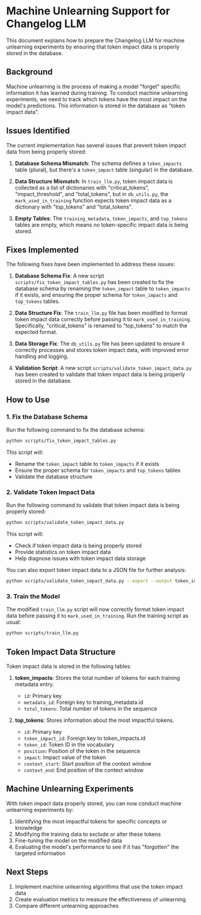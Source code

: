 # Machine Unlearning Support for Changelog LLM

This document explains how to prepare the Changelog LLM for machine unlearning experiments by ensuring that token impact data is properly stored in the database.

## Background

Machine unlearning is the process of making a model "forget" specific information it has learned during training. To conduct machine unlearning experiments, we need to track which tokens have the most impact on the model's predictions. This information is stored in the database as "token impact data".

## Issues Identified

The current implementation has several issues that prevent token impact data from being properly stored:

1. **Database Schema Mismatch**: The schema defines a `token_impacts` table (plural), but there's a `token_impact` table (singular) in the database.

2. **Data Structure Mismatch**: In `train_llm.py`, token impact data is collected as a list of dictionaries with "critical_tokens", "impact_threshold", and "total_tokens", but in `db_utils.py`, the `mark_used_in_training` function expects token impact data as a dictionary with "top_tokens" and "total_tokens".

3. **Empty Tables**: The `training_metadata`, `token_impacts`, and `top_tokens` tables are empty, which means no token-specific impact data is being stored.

## Fixes Implemented

The following fixes have been implemented to address these issues:

1. **Database Schema Fix**: A new script `scripts/fix_token_impact_tables.py` has been created to fix the database schema by renaming the `token_impact` table to `token_impacts` if it exists, and ensuring the proper schema for `token_impacts` and `top_tokens` tables.

2. **Data Structure Fix**: The `train_llm.py` file has been modified to format token impact data correctly before passing it to `mark_used_in_training`. Specifically, "critical_tokens" is renamed to "top_tokens" to match the expected format.

3. **Data Storage Fix**: The `db_utils.py` file has been updated to ensure it correctly processes and stores token impact data, with improved error handling and logging.

4. **Validation Script**: A new script `scripts/validate_token_impact_data.py` has been created to validate that token impact data is being properly stored in the database.

## How to Use

### 1. Fix the Database Schema

Run the following command to fix the database schema:

```bash
python scripts/fix_token_impact_tables.py
```

This script will:
- Rename the `token_impact` table to `token_impacts` if it exists
- Ensure the proper schema for `token_impacts` and `top_tokens` tables
- Validate the database structure

### 2. Validate Token Impact Data

Run the following command to validate that token impact data is being properly stored:

```bash
python scripts/validate_token_impact_data.py
```

This script will:
- Check if token impact data is being properly stored
- Provide statistics on token impact data
- Help diagnose issues with token impact data storage

You can also export token impact data to a JSON file for further analysis:

```bash
python scripts/validate_token_impact_data.py --export --output token_impact_data.json
```

### 3. Train the Model

The modified `train_llm.py` script will now correctly format token impact data before passing it to `mark_used_in_training`. Run the training script as usual:

```bash
python scripts/train_llm.py
```

## Token Impact Data Structure

Token impact data is stored in the following tables:

1. **token_impacts**: Stores the total number of tokens for each training metadata entry.
   - `id`: Primary key
   - `metadata_id`: Foreign key to training_metadata.id
   - `total_tokens`: Total number of tokens in the sequence

2. **top_tokens**: Stores information about the most impactful tokens.
   - `id`: Primary key
   - `token_impact_id`: Foreign key to token_impacts.id
   - `token_id`: Token ID in the vocabulary
   - `position`: Position of the token in the sequence
   - `impact`: Impact value of the token
   - `context_start`: Start position of the context window
   - `context_end`: End position of the context window

## Machine Unlearning Experiments

With token impact data properly stored, you can now conduct machine unlearning experiments by:

1. Identifying the most impactful tokens for specific concepts or knowledge
2. Modifying the training data to exclude or alter these tokens
3. Fine-tuning the model on the modified data
4. Evaluating the model's performance to see if it has "forgotten" the targeted information

## Next Steps

1. Implement machine unlearning algorithms that use the token impact data
2. Create evaluation metrics to measure the effectiveness of unlearning
3. Compare different unlearning approaches

